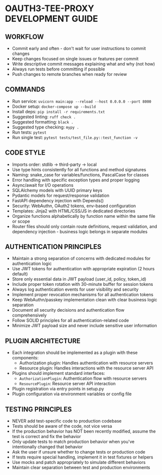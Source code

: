 # OAUTH3-TEE-PROXY DEVELOPMENT GUIDE

## WORKFLOW
- Commit early and often - don't wait for user instructions to commit changes
- Keep changes focused on single issues or features per commit
- Write descriptive commit messages explaining what and why (not how)
- Always run tests before committing if possible
- Push changes to remote branches when ready for review

## COMMANDS
- Run service: `uvicorn main:app --reload --host 0.0.0.0 --port 8000`
- Docker setup: `docker-compose up --build`
- Install deps: `pip install -r requirements.txt`
- Suggested linting: `ruff check .`
- Suggested formatting: `black .`
- Suggested type checking: `mypy .`
- Run tests: `pytest`
- Run single test: `pytest tests/test_file.py::test_function -v`

## CODE STYLE
- Imports order: stdlib → third-party → local
- Use type hints consistently for all functions and method signatures
- Naming: snake_case for variables/functions, PascalCase for classes
- Error handling with specific exception types and proper logging
- Async/await for I/O operations
- SQLAlchemy models with UUID primary keys
- Pydantic models for request/response validation
- FastAPI dependency injection with Depends()
- Security: WebAuthn, OAuth2 tokens, env-based configuration
- Templates: Jinja2 with HTML/CSS/JS in dedicated directories
- Organize functions alphabetically by function name within the same file or scope
- Router files should only contain route definitions, request validation, and dependency injection - business logic belongs in separate modules

## AUTHENTICATION PRINCIPLES
- Maintain a strong separation of concerns with dedicated modules for authentication logic
- Use JWT tokens for authentication with appropriate expiration (2 hours default)
- Store only essential data in JWT payload (user_id, policy, token_id)
- Include proper token rotation with 30-minute buffer for session tokens
- Always log authentication events for user visibility and security
- Implement proper revocation mechanisms for all authentication tokens
- Keep WebAuthn/passkey implementation clean with clear business logic separation
- Document all security decisions and authentication flow comprehensively
- Follow SOLID principles for all authentication-related code
- Minimize JWT payload size and never include sensitive user information

## PLUGIN ARCHITECTURE
- Each integration should be implemented as a plugin with these components:
  - Authorization plugin: Handles authentication with resource servers
  - Resource plugin: Handles interactions with the resource server API
- Plugins should implement standard interfaces:
  - `AuthorizationPlugin`: Authentication flow with resource servers
  - `ResourcePlugin`: Resource server API interaction
- Plugin registration via entry points in setup.py
- Plugin configuration via environment variables or config file

## TESTING PRINCIPLES
- NEVER add test-specific code to production codebase
- Tests should be aware of the code, not vice versa
- If the production behavior has NOT been recently modified, assume the test is correct and fix the behavior
- Only update tests to match production behavior when you've intentionally changed that behavior
- Ask the user if unsure whether to change tests or production code
- If tests require special handling, implement it in test fixtures or helpers
- Use mocks and patch appropriately to simulate different behaviors
- Maintain clear separation between test and production environments